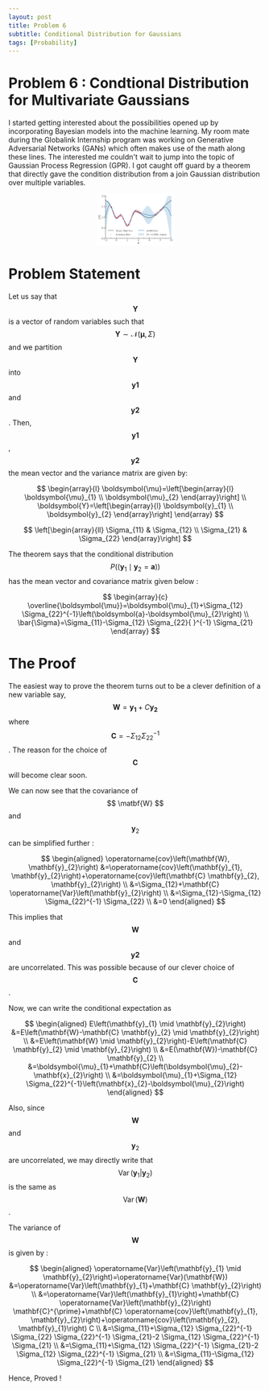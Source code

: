 ```yaml
---
layout: post
title: Problem 6
subtitle: Conditional Distribution for Gaussians
tags: [Probability]
---
```

# Problem 6 : Condtional Distribution for Multivariate Gaussians

I started getting interested about the possibilities opened up by incorporating Bayesian models into the machine learning. My room mate during the Globalink Internship program was working on Generative Adversarial Networks (GANs) which often makes use of the math along these lines. The interested me couldn't wait to jump into the topic of Gaussian Process Regression (GPR). I got caught off guard by a theorem that directly gave the condition distribution from a join Gaussian distribution over multiple variables.
<center><img style=" display: block; margin-left: auto; margin-right: auto;width: 30%;" src="../assets/prob6_fig.png"></center>

# Problem Statement

Let us say that $$ \boldsymbol{Y} $$ is a vector of random variables such that  $$ \boldsymbol{Y} \sim \mathcal{N}(\boldsymbol{\mu}, \Sigma) $$ and we partition $$ \boldsymbol{Y} $$ into
$$ \boldsymbol{y1} $$ and $$ \boldsymbol{y2} $$. Then, $$ \boldsymbol{y1} $$, $$ \boldsymbol{y2} $$ the mean vector and the variance matrix are given by:

$$
\begin{array}{l}
\boldsymbol{\mu}=\left[\begin{array}{l}
\boldsymbol{\mu}_{1} \\
\boldsymbol{\mu}_{2}
\end{array}\right] \\
\boldsymbol{Y}=\left[\begin{array}{l}
\boldsymbol{y}_{1} \\
\boldsymbol{y}_{2}
\end{array}\right]
\end{array}
$$

$$
\left[\begin{array}{ll}
\Sigma_{11} & \Sigma_{12} \\
\Sigma_{21} & \Sigma_{22}
\end{array}\right]
$$

The theorem says that the conditional distribution $$
P(\left(\boldsymbol{y}_{1} \mid \boldsymbol{y}_{2}=\boldsymbol{a}\right))
$$ has the mean vector and covariance matrix given below :

$$
\begin{array}{c}
\overline{\boldsymbol{\mu}}=\boldsymbol{\mu}_{1}+\Sigma_{12} \Sigma_{22}^{-1}\left(\boldsymbol{a}-\boldsymbol{\mu}_{2}\right) \\
\bar{\Sigma}=\Sigma_{11}-\Sigma_{12} \Sigma_{22}{ }^{-1} \Sigma_{21}
\end{array}
$$

# The Proof

The easiest way to prove the theorem turns out to be a clever definition of a new variable say, $$ \boldsymbol{W} = \boldsymbol{y_1} + C\boldsymbol{y_2} $$ where $$ \mathbf{C}=-\Sigma_{12} \Sigma_{22}^{-1}
$$. The reason for the choice of $$ \mathbf{C} $$ will become clear soon.

We can now see that the covariance of $$ \matbf{W} $$ and $$ \mathbf{y}_{2} $$ can be simplified further :


$$
\begin{aligned}
\operatorname{cov}\left(\mathbf{W}, \mathbf{y}_{2}\right) &=\operatorname{cov}\left(\mathbf{y}_{1}, \mathbf{y}_{2}\right)+\operatorname{cov}\left(\mathbf{C} \mathbf{y}_{2}, \mathbf{y}_{2}\right) \\
&=\Sigma_{12}+\mathbf{C} \operatorname{Var}\left(\mathbf{y}_{2}\right) \\
&=\Sigma_{12}-\Sigma_{12} \Sigma_{22}^{-1} \Sigma_{22} \\
&=0
\end{aligned}
$$

This implies that $$ \boldsymbol{W} $$ and $$ \boldsymbol{y2} $$ are uncorrelated. This was possible because of our clever choice of $$ \mathbf{C} $$.

Now, we can write the conditional expectation as

$$
\begin{aligned}
E\left(\mathbf{y}_{1} \mid \mathbf{y}_{2}\right) &=E\left(\mathbf{W}-\mathbf{C} \mathbf{y}_{2} \mid \mathbf{y}_{2}\right) \\
&=E\left(\mathbf{W} \mid \mathbf{y}_{2}\right)-E\left(\mathbf{C} \mathbf{y}_{2} \mid \mathbf{y}_{2}\right) \\
&=E(\mathbf{W})-\mathbf{C} \mathbf{y}_{2} \\
&=\boldsymbol{\mu}_{1}+\mathbf{C}\left(\boldsymbol{\mu}_{2}-\mathbf{x}_{2}\right) \\
&=\boldsymbol{\mu}_{1}+\Sigma_{12} \Sigma_{22}^{-1}\left(\mathbf{x}_{2}-\boldsymbol{\mu}_{2}\right)
\end{aligned}
$$

Also, since $$ \mathbf{W} $$ and $$ \mathbf{y}_{2} $$ are uncorrelated, we may directly write that $$ \operatorname{Var}\left(\mathbf{y}_{1} | \mathbf{y}_{2} \right) $$ is the same as
$$ \operatorname{Var}\left( \mathbf{W} \right) $$.

The variance of $$ \mathbf{W} $$ is given by :

$$
\begin{aligned}
\operatorname{Var}\left(\mathbf{y}_{1} \mid \mathbf{y}_{2}\right)=\operatorname{Var}(\mathbf{W}) &=\operatorname{Var}\left(\mathbf{y}_{1}+\mathbf{C} \mathbf{y}_{2}\right) \\
&=\operatorname{Var}\left(\mathbf{y}_{1}\right)+\mathbf{C} \operatorname{Var}\left(\mathbf{y}_{2}\right) \mathbf{C}^{\prime}+\mathbf{C} \operatorname{cov}\left(\mathbf{y}_{1}, \mathbf{y}_{2}\right)+\operatorname{cov}\left(\mathbf{y}_{2}, \mathbf{y}_{1}\right) C \\
&=\Sigma_{11}+\Sigma_{12} \Sigma_{22}^{-1} \Sigma_{22} \Sigma_{22}^{-1} \Sigma_{21}-2 \Sigma_{12} \Sigma_{22}^{-1} \Sigma_{21} \\
&=\Sigma_{11}+\Sigma_{12} \Sigma_{22}^{-1} \Sigma_{21}-2 \Sigma_{12} \Sigma_{22}^{-1} \Sigma_{21} \\
&=\Sigma_{11}-\Sigma_{12} \Sigma_{22}^{-1} \Sigma_{21}
\end{aligned}
$$

Hence, Proved !
